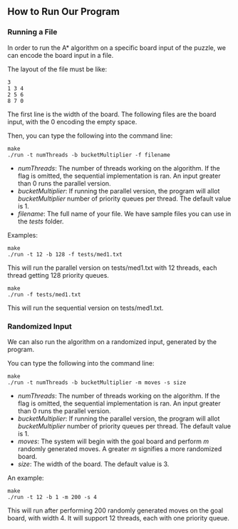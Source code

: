 ## How to Run Our Program

### Running a File

In order to run the A\* algorithm on a specific board input of the puzzle, we can encode the board input in a file. 

The layout of the file must be like: <br />
```
3 
1 3 4 
2 5 6
8 7 0
```

The first line is the width of the board. The following files are the board input, with the 0 encoding the empty space. 

Then, you can type the following into the command line:
```
make
./run -t numThreads -b bucketMultiplier -f filename 
```

- _numThreads_: The number of threads working on the algorithm. If the flag is omitted, the sequential implementation is ran. An input 
    greater than 0 runs the parallel version. 
- _bucketMultiplier_: If running the parallel version, the program will allot _bucketMultiplier_ number of priority
    queues per thread. The default value is 1. 
- _filename_: The full name of your file. We have sample files you can use in the _tests_ folder. 


Examples: 
```
make
./run -t 12 -b 128 -f tests/med1.txt
```
This will run the parallel version on tests/med1.txt with 12 threads, each thread getting 128 priority queues. 
```
make
./run -f tests/med1.txt
```
This will run the sequential version on tests/med1.txt. 

### Randomized Input

We can also run the algorithm on a randomized input, generated by the program. 

You can type the following into the command line:
```
make
./run -t numThreads -b bucketMultiplier -m moves -s size
```

- _numThreads_: The number of threads working on the algorithm. If the flag is omitted, the sequential implementation is ran. An input 
    greater than 0 runs the parallel version.
- _bucketMultiplier_: If running the parallel version, the program will allot _bucketMultiplier_ number of priority
    queues per thread. The default value is 1. 
- _moves_: The system will begin with the goal board and perform _m_ randomly generated moves. A greater _m_ signifies a more randomized board. 
- _size_: The width of the board. The default value is 3. 

An example: 
```
make
./run -t 12 -b 1 -m 200 -s 4
```
This will run after performing 200 randomly generated moves on the goal board, with width 4. It will support 12 threads, each with one 
priority queue. 
